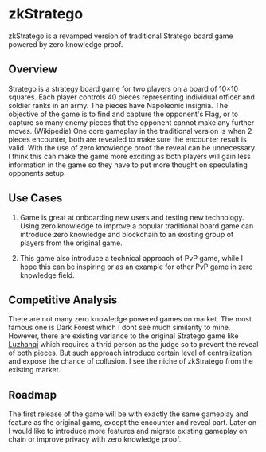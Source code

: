 # zkStratego

zkStratego is a revamped version of traditional Stratego board game powered by zero knowledge proof.

## Overview

Stratego is a strategy board game for two players on a board of 10×10 squares. Each player controls 40 pieces representing individual officer and soldier ranks in an army. The pieces have Napoleonic insignia. The objective of the game is to find and capture the opponent's Flag, or to capture so many enemy pieces that the opponent cannot make any further moves. (Wikipedia) One core gameplay in the traditional version is when 2 pieces encounter, both are revealed to make sure the encounter result is valid. With the use of zero knowledge proof the reveal can be unnecessary. I think this can make the game more exciting as both players will gain less information in the game so they have to put more thought on speculating opponents setup.

## Use Cases

1. Game is great at onboarding new users and testing new technology. Using zero knowledge to improve a popular traditional board game can introduce zero knowledge and blockchain to an existing group of players from the original game.

2. This game also introduce a technical approach of PvP game, while I hope this can be inspiring or as an example for other PvP game in zero knowledge field.

## Competitive Analysis

There are not many zero knowledge powered games on market. The most famous one is Dark Forest which I dont see much similarity to mine. However, there are existing variance to the original Stratego game like [Luzhanqi](https://en.wikipedia.org/wiki/Luzhanqi) which requires a thrid person as the judge so to prevent the reveal of both pieces. But such approach introduce certain level of centralization and expose the chance of collusion. I see the niche of zkStratego from the existing market.

## Roadmap

The first release of the game will be with exactly the same gameplay and feature as the original game, except the encounter and reveal part. Later on I would like to introduce more features and migrate existing gameplay on chain or improve privacy with zero knowledge proof.

